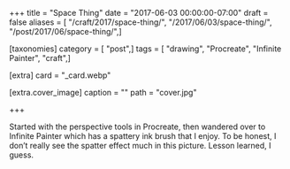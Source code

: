 +++
title = "Space Thing"
date = "2017-06-03 00:00:00-07:00"
draft = false
aliases = [ "/craft/2017/space-thing/", "/2017/06/03/space-thing/", "/post/2017/06/space-thing/",]

[taxonomies]
category = [ "post",]
tags = [ "drawing", "Procreate", "Infinite Painter", "craft",]

[extra]
card = "_card.webp"

[extra.cover_image]
caption = ""
path = "cover.jpg"

+++

Started with the perspective tools in Procreate, then wandered over to Infinite
Painter which has a spattery ink brush that I enjoy. To be honest, I don’t
really see the spatter effect much in this picture. Lesson learned, I guess.